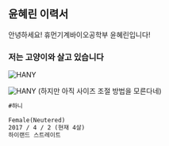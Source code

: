## 윤혜린 이력서

안녕하세요!
휴먼기계바이오공학부 윤혜린입니다!

### 저는 고양이와 살고 있습니다

![HANY](hany.jfif)

![HANY](hany2.jfif)
(하지만 아직 사이즈 조절 방법을 모른다네)

```markdown
#하니 

Female(Neutered)
2017 / 4 / 2 (현재 4살)
하이랜드 스트레이트


